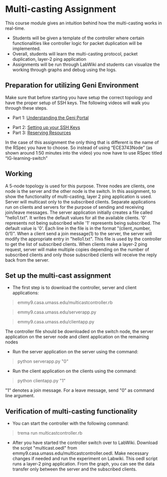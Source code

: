 # Multi-casting Assignment

This course module gives an intuition behind how the multi-casting works in real-time.

*  Students will be given a template of the controller where certain functionalities like controller logic for packet duplication will be implemented.
*  Overall, students will learn the multi-casting protocol, packet duplication, layer-2 ping application
*  Assignments will be run through LabWiki and students can visualize the working through graphs and debug using the logs.

## Preparation for utilizing Geni Environment

Make sure that before starting you have setup the correct topology and have the proper setup of SSH keys. The following videos will walk you through these steps.

- Part 1: [Understanding the Geni Portal](http://www.youtube.com/watch?v=H61s9sRP8Qk)
+ Part 2: [Setting up your SSH Keys](http://www.youtube.com/watch?v=3gssCqOvR-Q)
+ Part 3: [Reserving Resources](http://server.casa.umass.edu/~zink/ECE374/recordings/assign1_topo_setip.mp4)

In the case of this assignment the only thing that is different is the name of the RSpec you have to choose. So instead of using “ECE3743Node” (as shown around 1:50 minutes into the video) you now have to use RSpec titled “IG-learning-switch” 


## Working

A 5-node topology is used for this purpose. Three nodes are clients, one node is the server and the other node is the switch. In this assignment, to show the functionality of multi-casting, layer 2 ping application is used. Server will multicast only to the subscribed clients. Separate applications run on clients and servers for the purpose of sending and receiving join/leave messages. The server application initially creates a file called "hello1.txt". It writes the default values for all the available clients. '0' represents not being subscribed while '1' represents being subscribed. The default value is '0'. Each line in the file is in the format "(client_number, 0/1)". When a client send a join message(1) to the server, the server will modify the appropriate entry in "hello1.txt". This file is used by the controller to get the list of subscribed clients. When clients make a layer-2 ping request, server will make multiple copies depending on the number of subscribed clients and only those subscribed clients will receive the reply back from the server.

## Set up the multi-cast assignment

* The first step is to download the controller, server and client applications:

>emmy9.casa.umass.edu/multicastcontroller.rb
 
>emmy9.casa.umass.edu/serverapp.py

>emmy9.casa.umass.edu/clientapp.py

 The controller file should be downloaded on the switch node, the server application on the server node and client application on the remaining nodes

* Run the server application on the server using the command:
>python serverapp.py "0"

* Run the client application on the clients using the command:
>python clientapp.py "1"

 "1" denotes a join message. For a leave message, send "0" as command line argument.

## Verification of multi-casting functionality

 * You can start the controller with the following command: 
 
>trema run multicastcontroller.rb
 * After you have started the controller switch over to LabWiki. Download the script "multicast.oedl" from emmy9.casa.umass.edu/multicastcontroller.oedl. Make necessary changes if needed and run the experiment on Labwiki. This oedl script runs a layer-2 ping application. From the graph, you can see the data transfer only between the server and the subscribed clients. 



